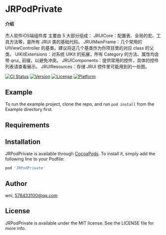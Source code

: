 # JRPodPrivate

#### 介绍
杰人软件iOS端组件库
主要由 5 大部分组成：
JRUICore：配置表、全局的宏、工具方法等，是所有 JRUI 类的基础代码。
JRUIMainFrame：几个常用的 UIViewController 的基类，建议将这几个基类作为你项目里的对应 class 的父类。
UIKitExtensions：对系统 UIKit 的拓展，所有 Category 的方法、属性均会带 qrui_ 前缀，以避免冲突。
JRUIComponents：提供常用的控件，具体的控件列表请查看展示。
JRUIResources：存储 JRUI 控件里可能用到的一些图。

[![CI Status](https://img.shields.io/travis/wni/JRPodPrivate.svg?style=flat)](https://travis-ci.org/wni/JRPodPrivate)
[![Version](https://img.shields.io/cocoapods/v/JRPodPrivate.svg?style=flat)](https://cocoapods.org/pods/JRPodPrivate)
[![License](https://img.shields.io/cocoapods/l/JRPodPrivate.svg?style=flat)](https://cocoapods.org/pods/JRPodPrivate)
[![Platform](https://img.shields.io/cocoapods/p/JRPodPrivate.svg?style=flat)](https://cocoapods.org/pods/JRPodPrivate)

## Example

To run the example project, clone the repo, and run `pod install` from the Example directory first.

## Requirements

## Installation

JRPodPrivate is available through [CocoaPods](https://cocoapods.org). To install
it, simply add the following line to your Podfile:

```ruby
pod 'JRPodPrivate'
```

## Author

wni, 578433100@qq.com

## License

JRPodPrivate is available under the MIT license. See the LICENSE file for more info.

